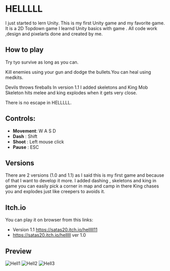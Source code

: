 # HELLLLL
I just started to lern Unity.
This is my first Unity game and my favorite game.
It is a 2D Topdown game I learnd Unity basics with game .
All code work ,design and  pixelarts done  and created by me.

## How to play
Try tyo survive as long as you can.

Kill enemies using your gun and dodge the bullets.You can heal using medkits.

Devils throws fireballs In version 1.1  I added skeletons and King Mob Skeleton hits melee and king explodes when it gets very close.


There is no escape in HELLLLL.


## Controls:
- **Movement**: W A S D
- **Dash** : Shift
- **Shoot** : Left mouse click
- **Pause** : ESC


## Versions
There are 2 versions (1.0 and 1.1) as I said this is my first game and because of that I want to develop it more. I added dashing , skeletons and king in game  you can easily pick a corner in map and camp in there   King chases you and explodes just like creepers   to avoids it.



## Itch.io

You can play it on browser from this links:
- Version 1.1 https://satas20.itch.io/helllll11 
- https://satas20.itch.io/helllll   ver 1.0


## Preview
![Hell1](https://user-images.githubusercontent.com/84992313/195200764-0199208f-ac49-448a-951a-32dae36044be.png)
![Hell2](https://user-images.githubusercontent.com/84992313/195200770-5304b956-beeb-4365-9471-f75f362a5669.png)
![Hell3](https://user-images.githubusercontent.com/84992313/195200778-2394085b-d346-487b-b5bc-43d0a5df28a8.png)
